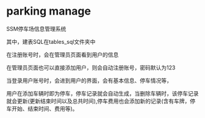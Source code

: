 # parking manage
SSM停车场信息管理系统

其中，建表SQL在tables_sql文件夹中

在注册账号时，会在管理员页面看到用户的信息

在管理员页面也可以直接添加用户，则会自动注册账号，密码默认为123

当登录用户账号时，会进到用户的界面，会有基本信息、停车情况等，

用户在添加车辆时即为停车，停车记录就会自动生成，当删除车辆时，该停车记录就会更新(更新结束时间以及总共时间),停车费用也会添加新的记录(含有车牌，停车开始、结束时间、费用等)。

